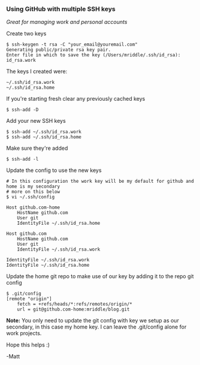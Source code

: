 ### Using GitHub with multiple SSH keys
*Great for managing work and personal accounts*

Create two keys

	$ ssh-keygen -t rsa -C "your_email@youremail.com"
	Generating public/private rsa key pair.
	Enter file in which to save the key (/Users/mriddle/.ssh/id_rsa): id_rsa.work

The keys I created were:

	~/.ssh/id_rsa.work
	~/.ssh/id_rsa.home

If you're starting fresh clear any previously cached keys

	$ ssh-add -D

Add your new SSH keys

	$ ssh-add ~/.ssh/id_rsa.work
	$ ssh-add ~/.ssh/id_rsa.home

Make sure they're added

	$ ssh-add -l

Update the config to use the new keys
	
	# In this configuration the work key will be my default for github and home is my secondary
	# more on this below
	$ vi ~/.ssh/config

	Host github.com-home
	    HostName github.com
	    User git
	    IdentityFile ~/.ssh/id_rsa.home

	Host github.com
	    HostName github.com
	    User git
	    IdentityFile ~/.ssh/id_rsa.work

	IdentityFile ~/.ssh/id_rsa.work
	IdentityFile ~/.ssh/id_rsa.home

Update the home git repo to make use of our key by adding it to the repo git config

	$ .git/config
	[remote "origin"]
        fetch = +refs/heads/*:refs/remotes/origin/*
        url = git@github.com-home:mriddle/blog.git

**Note:** 
You only need to update the git config with key we setup as our secondary, in this case my home key.
I can leave the .git/config alone for work projects.

Hope this helps :)

-Matt


